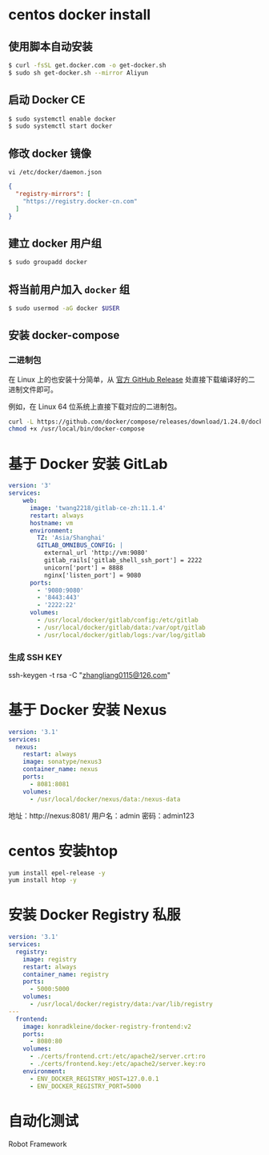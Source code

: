 # centos docker install
## 使用脚本自动安装

```sh
$ curl -fsSL get.docker.com -o get-docker.sh
$ sudo sh get-docker.sh --mirror Aliyun
```

## 启动 Docker CE

```sh
$ sudo systemctl enable docker
$ sudo systemctl start docker
```

## 修改 docker 镜像
```
vi /etc/docker/daemon.json
```
```json
{
  "registry-mirrors": [
    "https://registry.docker-cn.com"
  ] 
}
```



## 建立 docker 用户组

```sh
$ sudo groupadd docker
```

## 将当前用户加入 `docker` 组

```bash
$ sudo usermod -aG docker $USER
```

## 安装 docker-compose

### 二进制包

在 Linux 上的也安装十分简单，从 [官方 GitHub Release](https://github.com/docker/compose/releases) 处直接下载编译好的二进制文件即可。

例如，在 Linux 64 位系统上直接下载对应的二进制包。

```bash
curl -L https://github.com/docker/compose/releases/download/1.24.0/docker-compose-`uname -s`-`uname -m` -o /usr/local/bin/docker-compose
chmod +x /usr/local/bin/docker-compose
```

#  基于 Docker 安装 GitLab

```yaml
version: '3'
services:
    web:
      image: 'twang2218/gitlab-ce-zh:11.1.4'
      restart: always
      hostname: vm
      environment:
        TZ: 'Asia/Shanghai'
        GITLAB_OMNIBUS_CONFIG: |
          external_url 'http://vm:9080'
          gitlab_rails['gitlab_shell_ssh_port'] = 2222
          unicorn['port'] = 8888
          nginx['listen_port'] = 9080
      ports:
        - '9080:9080'
        - '8443:443'
        - '2222:22'
      volumes:
        - /usr/local/docker/gitlab/config:/etc/gitlab
        - /usr/local/docker/gitlab/data:/var/opt/gitlab
        - /usr/local/docker/gitlab/logs:/var/log/gitlab
```

### 生成 SSH KEY

ssh-keygen -t rsa -C "zhangliang0115@126.com"

# 基于 Docker 安装 Nexus

```yaml
version: '3.1'
services:
  nexus:
    restart: always
    image: sonatype/nexus3
    container_name: nexus
    ports:
      - 8081:8081
    volumes:
      - /usr/local/docker/nexus/data:/nexus-data
```

地址：http://nexus:8081/ 用户名：admin 密码：admin123

# centos 安装htop

```sh
yum install epel-release -y
yum install htop -y
```

# 安装 Docker Registry 私服

```yaml
version: '3.1'
services:
  registry:
    image: registry
    restart: always
    container_name: registry
    ports:
      - 5000:5000
    volumes:
      - /usr/local/docker/registry/data:/var/lib/registry
---
  frontend:
    image: konradkleine/docker-registry-frontend:v2
    ports:
      - 8080:80
    volumes:
      - ./certs/frontend.crt:/etc/apache2/server.crt:ro
      - ./certs/frontend.key:/etc/apache2/server.key:ro
    environment:
      - ENV_DOCKER_REGISTRY_HOST=127.0.0.1
      - ENV_DOCKER_REGISTRY_PORT=5000
```

# 自动化测试

Robot Framework